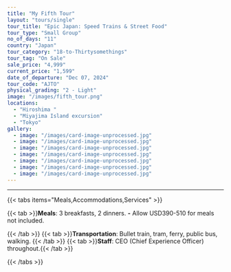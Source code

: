 ```yaml
---
title: "My Fifth Tour"
layout: "tours/single"
tour_title: "Epic Japan: Speed Trains & Street Food"
tour_type: "Small Group"
no_of_days: "11"
country: "Japan"
tour_category: "18-to-Thirtysomethings"
tour_tag: "On Sale"
sale_price: "4,999"
current_price: "1,599"
date_of_departure: "Dec 07, 2024"
tour_code: "AJTO"
physical_grading: "2 - Light"
image: "/images/fifth_tour.png"
locations:
  - "Hiroshima "
  - "Miyajima Island excursion"
  - "Tokyo"
gallery:
  - image: "/images/card-image-unprocessed.jpg"
  - image: "/images/card-image-unprocessed.jpg"
  - image: "/images/card-image-unprocessed.jpg"
  - image: "/images/card-image-unprocessed.jpg"
  - image: "/images/card-image-unprocessed.jpg"
  - image: "/images/card-image-unprocessed.jpg"
  - image: "/images/card-image-unprocessed.jpg"
---
```


---

{{< tabs items="Meals,Accommodations,Services" >}}

{{< tab >}}**Meals**: 3 breakfasts, 2 dinners.
**-**
Allow USD390-510 for meals not included.

{{< /tab >}}
{{< tab >}}**Transportation**: Bullet train, tram, ferry, public bus, walking.
{{< /tab >}}
{{< tab >}}**Staff**: CEO (Chief Experience Officer) throughout.{{< /tab >}}

{{< /tabs >}}
